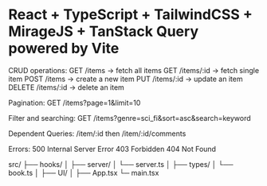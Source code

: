 # React + TypeScript + TailwindCSS + MirageJS + TanStack Query powered by Vite

CRUD operations:
GET /items → fetch all items
GET /items/:id → fetch single item
POST /items → create a new item
PUT /items/:id → update an item
DELETE /items/:id → delete an item

Pagination:
GET /items?page=1&limit=10

Filter and searching:
GET /items?genre=sci_fi&sort=asc&search=keyword

Dependent Queries:
/item/:id then /item/:id/comments

Errors:
500 Internal Server Error
403 Forbidden
404 Not Found

src/
├── hooks/
│
├── server/
│ └── server.ts
│
├── types/
│ └── book.ts
│
├── UI/
│
├── App.tsx
└─ main.tsx
